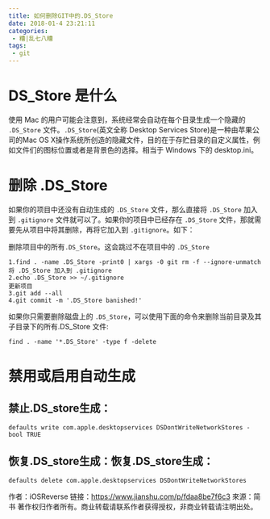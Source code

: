 ```yaml
---
title: 如何删除GIT中的.DS_Store
date: 2018-01-4 23:21:11 
categories: 
 - 糟|乱七八糟
tags:
 - git
---
```


# DS_Store 是什么

使用 Mac 的用户可能会注意到，系统经常会自动在每个目录生成一个隐藏的 `.DS_Store` 文件。`.DS_Store`(英文全称 Desktop Services Store)是一种由苹果公司的Mac OS X操作系统所创造的隐藏文件，目的在于存贮目录的自定义属性，例如文件们的图标位置或者是背景色的选择。相当于 Windows 下的 desktop.ini。

# 删除 .DS_Store
如果你的项目中还没有自动生成的 `.DS_Store` 文件，那么直接将 `.DS_Store` 加入到 `.gitignore` 文件就可以了。如果你的项目中已经存在 `.DS_Store` 文件，那就需要先从项目中将其删除，再将它加入到 `.gitignore`。如下：

删除项目中的所有`.DS_Store`。这会跳过不在项目中的 `.DS_Store`
```
1.find . -name .DS_Store -print0 | xargs -0 git rm -f --ignore-unmatch
将 .DS_Store 加入到 .gitignore
2.echo .DS_Store >> ~/.gitignore
更新项目
3.git add --all
4.git commit -m '.DS_Store banished!'
```
如果你只需要删除磁盘上的 `.DS_Store`，可以使用下面的命令来删除当前目录及其子目录下的所有.DS_Store 文件:
```
find . -name '*.DS_Store' -type f -delete
```

# 禁用或启用自动生成
## 禁止.DS_store生成：
```
defaults write com.apple.desktopservices DSDontWriteNetworkStores -bool TRUE
```

## 恢复.DS_store生成：恢复.DS_store生成：
```
defaults delete com.apple.desktopservices DSDontWriteNetworkStores
```

作者：iOSReverse
链接：https://www.jianshu.com/p/fdaa8be7f6c3
來源：简书
著作权归作者所有。商业转载请联系作者获得授权，非商业转载请注明出处。